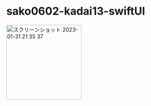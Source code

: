 # sako0602-kadai13-swiftUI
<img width="197" alt="スクリーンショット 2023-01-31 21 35 37" src="https://user-images.githubusercontent.com/111943557/215761479-9e055c55-9471-4eca-b04d-c8cef8ea4241.png">
